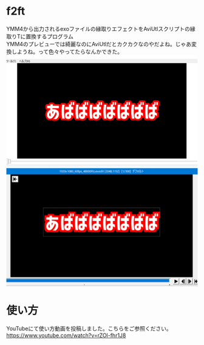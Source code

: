 # f2ft
YMM4から出力されるexoファイルの縁取りエフェクトをAviUtlスクリプトの縁取りTに置換するプログラム<br>
YMM4のプレビューでは綺麗なのにAviUtlだとカクカクなのやだよね。じゃあ変換しようね。って色々やってたらなんかできた。<br>
![](./img/f2ft1.png "")
![](./img/f2ft2.png "")

# 使い方
YouTubeにて使い方動画を投稿しました。こちらをご参照ください。
https://www.youtube.com/watch?v=rZOl-fhr1J8
